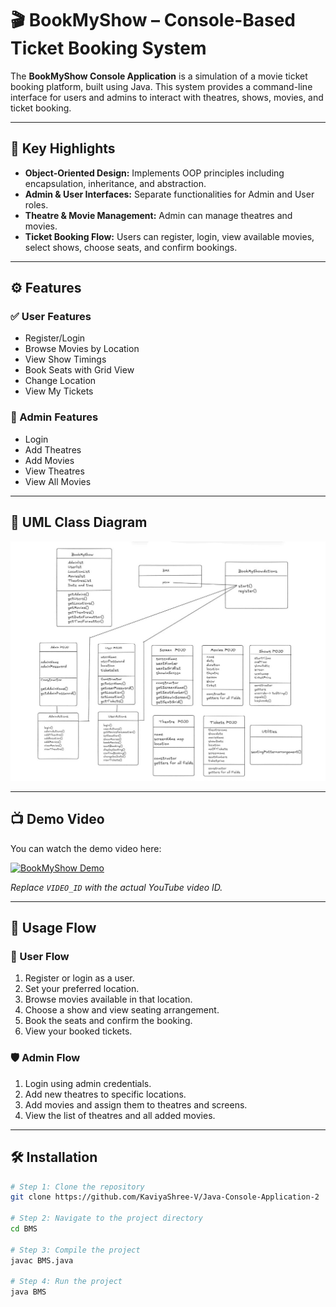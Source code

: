 # 🎬 BookMyShow – Console-Based Ticket Booking System

The **BookMyShow Console Application** is a simulation of a movie ticket booking platform, built using Java. This system provides a command-line interface for users and admins to interact with theatres, shows, movies, and ticket booking.

---

## 🎯 Key Highlights

- **Object-Oriented Design:** Implements OOP principles including encapsulation, inheritance, and abstraction.
- **Admin & User Interfaces:** Separate functionalities for Admin and User roles.
- **Theatre & Movie Management:** Admin can manage theatres and movies.
- **Ticket Booking Flow:** Users can register, login, view available movies, select shows, choose seats, and confirm bookings.

---

## ⚙️ Features

### ✅ User Features
- Register/Login
- Browse Movies by Location
- View Show Timings
- Book Seats with Grid View
- Change Location
- View My Tickets

### 🔐 Admin Features
- Login
- Add Theatres
- Add Movies
- View Theatres
- View All Movies

---

## 🧩 UML Class Diagram

![BookMyShow Class Diagram](https://github.com/KaviyaShree-V/Java-Console-Application-2/blob/main/BookMyShow/BOOKMYSHOW.jpg?raw=true)

---

## 📺 Demo Video

You can watch the demo video here:

[![BookMyShow Demo](https://img.youtube.com/vi/VIDEO_ID/0.jpg)](https://www.youtube.com/watch?v=VIDEO_ID)

_Replace `VIDEO_ID` with the actual YouTube video ID._

---

## 🔄 Usage Flow

### 👤 User Flow
1. Register or login as a user.
2. Set your preferred location.
3. Browse movies available in that location.
4. Choose a show and view seating arrangement.
5. Book the seats and confirm the booking.
6. View your booked tickets.

### 🛡️ Admin Flow
1. Login using admin credentials.
2. Add new theatres to specific locations.
3. Add movies and assign them to theatres and screens.
4. View the list of theatres and all added movies.

---

## 🛠️ Installation

```bash
# Step 1: Clone the repository
git clone https://github.com/KaviyaShree-V/Java-Console-Application-2

# Step 2: Navigate to the project directory
cd BMS

# Step 3: Compile the project
javac BMS.java

# Step 4: Run the project
java BMS

